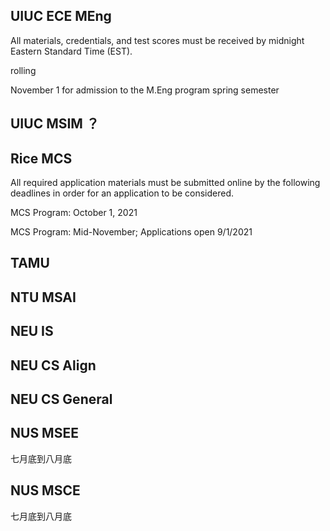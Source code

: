 ## UIUC ECE MEng
All materials, credentials, and test scores must be received by midnight Eastern Standard Time (EST).

rolling

November 1 for admission to the M.Eng program spring semester

## UIUC MSIM ？

## Rice MCS 

All required application materials must be submitted online by the following deadlines in order for an application to be considered.

MCS Program: October 1, 2021

MCS Program: Mid-November; Applications open 9/1/2021

## TAMU 

## NTU MSAI

## NEU IS

## NEU CS Align

## NEU CS General

## NUS MSEE
七月底到八月底
## NUS MSCE
七月底到八月底
